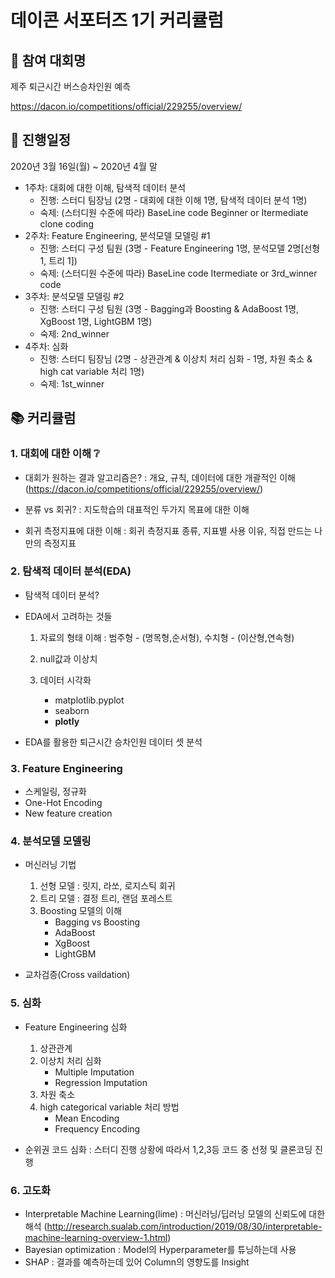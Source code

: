 # 데이콘 서포터즈 1기 커리큘럼

## :bus: 참여 대회명
제주 퇴근시간 버스승차인원 예측

https://dacon.io/competitions/official/229255/overview/

## :calendar: 진행일정
2020년 3월 16일(월) ~ 2020년 4월 말 

* 1주차: 대회에 대한 이해, 탐색적 데이터 분석
  * 진행: 스터디 팀장님 (2명 - 대회에 대한 이해 1명, 탐색적 데이터 분석 1명)
  * 숙제: (스터디원 수준에 따라) BaseLine code Beginner or Itermediate clone coding
* 2주차: Feature Engineering, 분석모델 모델링 #1
  * 진행: 스터디 구성 팀원 (3명 - Feature Engineering 1명, 분석모델 2명[선형 1, 트리 1])
  * 숙제: (스터디원 수준에 따라) BaseLine code Itermediate or 3rd_winner code
* 3주차: 분석모델 모델링 #2
  * 진행: 스터디 구성 팀원 (3명 - Bagging과 Boosting & AdaBoost 1명, XgBoost 1명, LightGBM 1명)
  * 숙제: 2nd_winner
* 4주차: 심화
  * 진행: 스터디 팀장님  (2명 - 상관관계 & 이상치 처리 심화 - 1명, 차원 축소 & high cat variable 처리 1명)
  * 숙제: 1st_winner
	
## :books: 커리큘럼

### 1. 대회에 대한 이해 :grey_question:
 - 대회가 원하는 결과 알고리즘은?
	: 개요, 규칙, 데이터에 대한 개괄적인 이해
	(https://dacon.io/competitions/official/229255/overview/)
	
 - 분류 vs 회귀?
	: 지도학습의 대표적인 두가지 목표에 대한 이해

 - 회귀 측정지표에 대한 이해
	: 회귀 측정지표 종류, 지표별 사용 이유, 직접 만드는 나만의 측정지표
	
### 2. 탐색적 데이터 분석(EDA)
 - 탐색적 데이터 분석?
 
 - EDA에서 고려하는 것들
	1. 자료의 형태 이해
		: 범주형 - (명목형,순서형), 수치형 - (이산형,연속형)
		
	2. null값과 이상치

	3. 데이터 시각화
		* matplotlib.pyplot
		* seaborn
		* **plotly**

 - EDA를 활용한 퇴근시간 승차인원 데이터 셋 분석
 
### 3. Feature	 Engineering
 - 스케일링, 정규화
 - One-Hot Encoding
 - New feature creation
 
### 4. 분석모델 모델링
 - 머신러닝 기법
	1. 선형 모델
		: 릿지, 라쏘, 로지스틱 회귀
	2. 트리 모델
		: 결정 트리, 랜덤 포레스트
	3. Boosting 모델의 이해
	    * Bagging vs Boosting
		* AdaBoost
		* XgBoost
		* LightGBM
		
 - 교차검증(Cross vaildation)
 
### 5. 심화
 - Feature Engineering 심화
	1. 상관관계
	2. 이상치 처리 심화
		* Multiple Imputation
		* Regression Imputation
	3. 차원 축소
	4. high categorical variable 처리 방법
		* Mean Encoding
		* Frequency Encoding
		
 - 순위권 코드 심화
	: 스터디 진행 상황에 따라서 1,2,3등 코드 중 선정 및 클론코딩 진행
	
### 6. 고도화
- Interpretable Machine Learning(lime)
  : 머신러닝/딥러닝 모델의 신뢰도에 대한 해석
  (http://research.sualab.com/introduction/2019/08/30/interpretable-machine-learning-overview-1.html)
- Bayesian optimization
  : Model의 Hyperparameter를 튜닝하는데 사용
- SHAP
  : 결과를 예측하는데 있어 Column의 영향도를 Insight